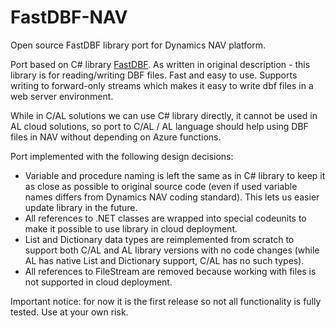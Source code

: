 # FastDBF-NAV
Open source FastDBF library port for Dynamics NAV platform.

Port based on C# library [FastDBF](https://github.com/SocialExplorer/FastDBF). As written in original description - this library is for reading/writing DBF files. Fast and easy to use. Supports writing to forward-only streams which makes it easy to write dbf files in a web server environment.

While in C/AL solutions we can use C# library directly, it cannot be used in AL cloud solutions, so port to C/AL / AL language should help using DBF files in NAV without depending on Azure functions.

Port implemented with the following design decisions:
- Variable and procedure naming is left the same as in C# library to keep it as close as possible to original source code (even if used variable names differs from Dynamics NAV coding standard). This lets us easier update library in the future.
- All references to .NET classes are wrapped into special codeunits to make it possible to use library in cloud deployment. 
- List and Dictionary data types are reimplemented from scratch to support both C/AL and AL library versions with no code changes (while AL has native List and Dictionary support, C/AL has no such types).
- All references to FileStream are removed because working with files is not supported in cloud deployment.

Important notice: for now it is the first release so not all functionality is fully tested. Use at your own risk.
